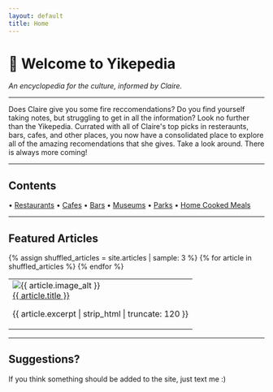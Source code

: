 ```yaml
---
layout: default
title: Home
---
```



# 🐸 Welcome to **Yikepedia**

_An encyclopedia for the culture, informed by Claire._

---

Does Claire give you some fire reccomendations? Do you find yourself taking notes, but struggling to get in all the information? Look no further than the Yikepedia. Currated with all of Claire's top picks in resteraunts, bars, cafes, and other places, you now have a consolidated place to explore all of the amazing recomendations that she gives. Take a look around. There is always more coming!

---

## Contents

<div class="sections-nav">
  • <a class="section-link" href="{{ '/restaurants' | relative_url }}"> Restaurants</a> •
  <a class="section-link" href="{{ '/cafes' | relative_url }}"> Cafes</a> •
  <a class="section-link" href="{{ '/bars' | relative_url }}"> Bars</a> •
  <a class="section-link" href="{{ '/museums' | relative_url }}"> Museums</a> • 
  <a class="section-link" href="{{ '/parks' | relative_url }}"> Parks</a> •
  <a class="section-link" href="{{ '/meals' | relative_url }}"> Home Cooked Meals</a>
</div>

---

## Featured Articles

<table class="featured-table">
  <tr>
    {% assign shuffled_articles = site.articles | sample: 3 %}
    {% for article in shuffled_articles %}
    <td>
      <img src="{{ article.image | relative_url }}" alt="{{ article.image_alt }}">
      <div class="caption">
        <a href="{{ article.url | relative_url }}">{{ article.title }}</a>
      </div>
      <p>{{ article.excerpt | strip_html | truncate: 120 }}</p>
    </td>
    {% endfor %}
  </tr>
</table>



---

## Suggestions?

If you think something should be added to the site, just text me :)
